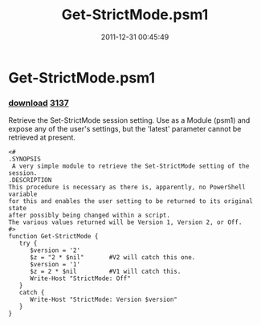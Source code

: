 ﻿---
pid:            3136
parent:         0
children:       3137
poster:         Archdeacon
title:          Get-StrictMode.psm1
date:           2011-12-31 00:45:49
description:    Retrieve the Set-StrictMode session setting. Use as a Module (psm1) and expose any of the user's settings, but the 'latest' parameter cannot be retrieved at present.
format:         posh
---

# Get-StrictMode.psm1

### [download](3136.ps1)  [3137](3137.md)

Retrieve the Set-StrictMode session setting. Use as a Module (psm1) and expose any of the user's settings, but the 'latest' parameter cannot be retrieved at present.

```posh
<#
.SYNOPSIS
 A very simple module to retrieve the Set-StrictMode setting of the session.
.DESCRIPTION
This procedure is necessary as there is, apparently, no PowerShell variable 
for this and enables the user setting to be returned to its original state 
after possibly being changed within a script.
The various values returned will be Version 1, Version 2, or Off.
#>
function Get-StrictMode {
   try {
      $version = '2'
      $z = "2 * $nil"       #V2 will catch this one.
      $version = '1'
      $z = 2 * $nil         #V1 will catch this.
      Write-Host "StrictMode: Off"
   }
   catch {
      Write-Host "StrictMode: Version $version"
   }
}
```
